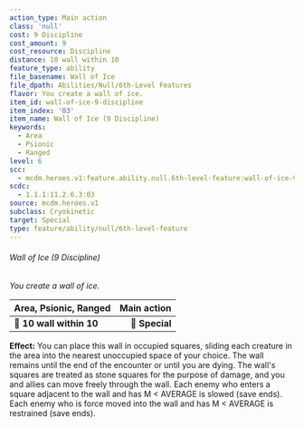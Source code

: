 ```yaml
---
action_type: Main action
class: 'null'
cost: 9 Discipline
cost_amount: 9
cost_resource: Discipline
distance: 10 wall within 10
feature_type: ability
file_basename: Wall of Ice
file_dpath: Abilities/Null/6th-Level Features
flavor: You create a wall of ice.
item_id: wall-of-ice-9-discipline
item_index: '03'
item_name: Wall of Ice (9 Discipline)
keywords:
  - Area
  - Psionic
  - Ranged
level: 6
scc:
  - mcdm.heroes.v1:feature.ability.null.6th-level-feature:wall-of-ice-9-discipline
scdc:
  - 1.1.1:11.2.6.3:03
source: mcdm.heroes.v1
subclass: Cryokinetic
target: Special
type: feature/ability/null/6th-level-feature
---
```


###### Wall of Ice (9 Discipline)

*You create a wall of ice.*

| **Area, Psionic, Ranged** | **Main action** |
| ------------------------- | --------------: |
| **📏 10 wall within 10**  |  **🎯 Special** |

**Effect:** You can place this wall in occupied squares, sliding each creature in the area into the nearest unoccupied space of your choice. The wall remains until the end of the encounter or until you are dying. The wall's squares are treated as stone squares for the purpose of damage, and you and allies can move freely through the wall. Each enemy who enters a square adjacent to the wall and has M < AVERAGE is slowed (save ends). Each enemy who is force moved into the wall and has M < AVERAGE is restrained (save ends).
